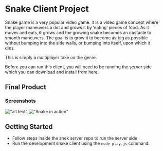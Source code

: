 # Snake Client Project

Snake game is a very popular video game. It is a video game concept where the player maneuvers a dot and grows it by ‘eating’ pieces of food. As it moves and eats, it grows and the growing snake becomes an obstacle to smooth maneuvers. The goal is to grow it to become as big as possible without bumping into the side walls, or bumping into itself, upon which it dies.

This is simply a multiplayer take on the genre.

Before you can run this client, you will need to be running the server side which you can download and install from here. 

## Final Product

### Screenshots

!["alt text"](https://imgur.com/a/RnYu0bq)
!["Snake in action"](#)


## Getting Started

- Follow steps inside the snek server repo to run the server side
- Run the development snake client using the `node play.js` command.
